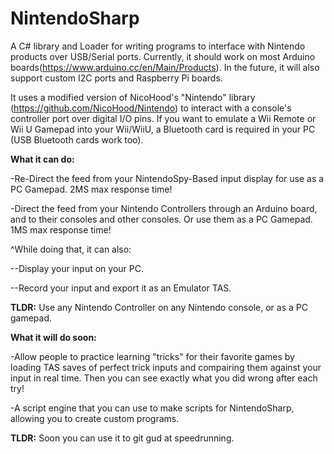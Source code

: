 # NintendoSharp
A C# library and Loader for writing programs to interface with Nintendo products over USB/Serial ports. Currently, it should work on most Arduino boards(https://www.arduino.cc/en/Main/Products). In the future, it will also support custom I2C ports and Raspberry Pi boards.

It uses a modified version of NicoHood's "Nintendo" library (https://github.com/NicoHood/Nintendo) to interact with a console's controller port over digital I/O pins. If you want to emulate a Wii Remote or Wii U Gamepad into your Wii/WiiU, a Bluetooth card is required in your PC (USB Bluetooth cards work too).


<b>What it can do:</b>

-Re-Direct the feed from your NintendoSpy-Based input display for use as a PC Gamepad. 2MS max response time!

-Direct the feed from your Nintendo Controllers through an Arduino board, and to their consoles and other consoles. Or use them as a PC Gamepad. 1MS max response time!

^While doing that, it can also:

--Display your input on your PC.

--Record your input and export it as an Emulator TAS.

<b>TLDR:</b> Use any Nintendo Controller on any Nintendo console, or as a PC gamepad.


<b>What it will do soon:</b>

-Allow people to practice learning "tricks" for their favorite games by loading TAS saves of perfect trick inputs and compairing them against your input in real time. Then you can see exactly what you did wrong after each try!

-A script engine that you can use to make scripts for NintendoSharp, allowing you to create custom programs.

<b>TLDR:</b> Soon you can use it to git gud at speedrunning.
